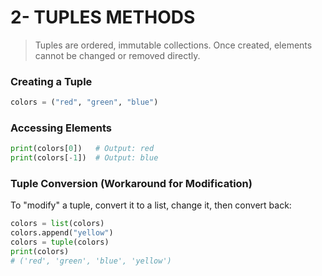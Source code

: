 # 2- TUPLES METHODS

> Tuples are ordered, immutable collections. Once created, elements cannot be changed or removed directly.

### Creating a Tuple

```python
colors = ("red", "green", "blue")

```

### Accessing Elements

```python
print(colors[0])   # Output: red
print(colors[-1])  # Output: blue

```

### Tuple Conversion (Workaround for Modification)

To "modify" a tuple, convert it to a list, change it, then convert back:

```python
colors = list(colors)
colors.append("yellow")
colors = tuple(colors)
print(colors)
# ('red', 'green', 'blue', 'yellow')

```
